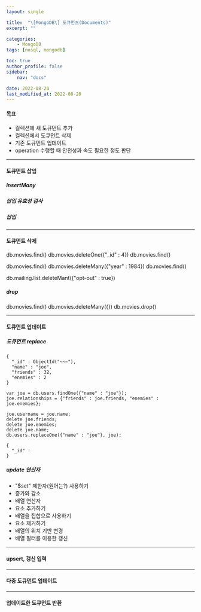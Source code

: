 ```yaml
---
layout: single

title:  "\[MongoDB\] 도큐먼츠(Documents)"
excerpt: ""

categories: 
    - MongoDB
tags: [nosql, mongodb]

toc: true
author_profile: false
sidebar:
    nav: "docs"

date: 2022-08-20
last_modified_at: 2022-08-20
---
```


#### 목표
- 컬렉션에 새 도큐먼트 추가
- 컬렉션에서 도큐먼트 삭제
- 기존 도큐먼트 업데이트
- operation 수행할 때 안전성과 속도 필요한 정도 판단

---

#### 도큐먼트 삽입
##### insertMany
##### 삽입 유효성 검사
##### 삽입

---

#### 도큐먼트 삭제
db.movies.find()
db.movies.deleteOne({"_id" : 4})
db.movies.find()

db.movies.find()
db.movies.deleteMany({"year" : 1984})
db.movies.find()

db.mailing.list.deleteMant({"opt-out" : true})

##### drop
db.movies.find()
db.movies.deleteMany({})
db.movies.drop()

---

#### 도큐먼트 업데이트


##### 도큐먼트 replace
```
{
  "_id" : ObjectId("~~~"),
  "name" : "joe",
  "friends" : 32,
  "enemies" : 2
}
```

```
var joe = db.users.findOne({"name" : "joe"});
joe.relationships = {"friends" : joe.friends, "enemies" : joe.enemies};

joe.username = joe.name;
delete joe.friends;
delete joe.enemies;
delete joe.name;
db.users.replaceOne({"name" : "joe"}, joe);
```

```
{
  "_id" : 
}
```

##### update 연산자
- "$set" 제한자(원어는?) 사용하기
- 증가와 감소
- 배열 연산자
- 요소 추가하기
- 배열을 집합으로 사용하기
- 요소 제거하기
- 배열의 위치 기반 변경
- 배열 필터를 이용한 갱신

---
#### upsert, 갱신 입력

---
#### 다중 도큐먼트 업데이트

---
#### 업데이트한 도큐먼트 반환